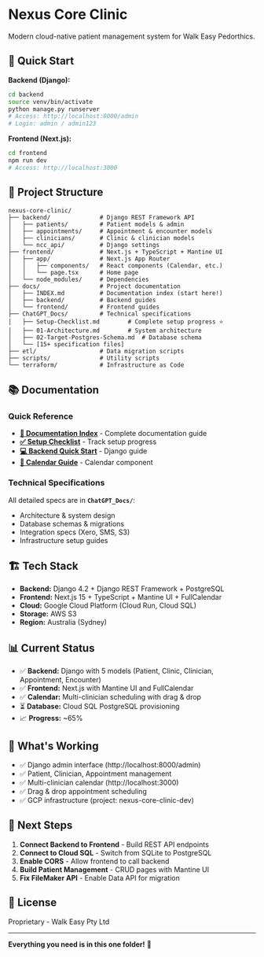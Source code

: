 # Nexus Core Clinic

Modern cloud-native patient management system for Walk Easy Pedorthics.

## 🚀 Quick Start

**Backend (Django):**
```bash
cd backend
source venv/bin/activate
python manage.py runserver
# Access: http://localhost:8000/admin
# Login: admin / admin123
```

**Frontend (Next.js):**
```bash
cd frontend
npm run dev
# Access: http://localhost:3000
```

## 📁 Project Structure

```
nexus-core-clinic/
├── backend/              # Django REST Framework API
│   ├── patients/         # Patient models & admin
│   ├── appointments/     # Appointment & encounter models
│   ├── clinicians/       # Clinic & clinician models
│   └── ncc_api/          # Django settings
├── frontend/             # Next.js + TypeScript + Mantine UI
│   ├── app/              # Next.js App Router
│   │   ├── components/   # React components (Calendar, etc.)
│   │   └── page.tsx      # Home page
│   └── node_modules/     # Dependencies
├── docs/                 # Project documentation
│   ├── INDEX.md          # Documentation index (start here!)
│   ├── backend/          # Backend guides
│   └── frontend/         # Frontend guides
├── ChatGPT_Docs/         # Technical specifications
│   ├── Setup-Checklist.md        # Complete setup progress ⭐
│   ├── 01-Architecture.md        # System architecture
│   ├── 02-Target-Postgres-Schema.md  # Database schema
│   └── [15+ specification files]
├── etl/                  # Data migration scripts
├── scripts/              # Utility scripts
└── terraform/            # Infrastructure as Code
```

## 📚 Documentation

### Quick Reference
- **[📖 Documentation Index](docs/INDEX.md)** - Complete documentation guide
- **[✅ Setup Checklist](ChatGPT_Docs/Setup-Checklist.md)** - Track setup progress
- **[💻 Backend Quick Start](docs/backend/QUICK_START.md)** - Django guide
- **[🎨 Calendar Guide](docs/frontend/CALENDAR_GUIDE.md)** - Calendar component

### Technical Specifications
All detailed specs are in **`ChatGPT_Docs/`**:
- Architecture & system design
- Database schemas & migrations
- Integration specs (Xero, SMS, S3)
- Infrastructure setup guides

## 🏗️ Tech Stack

- **Backend:** Django 4.2 + Django REST Framework + PostgreSQL
- **Frontend:** Next.js 15 + TypeScript + Mantine UI + FullCalendar
- **Cloud:** Google Cloud Platform (Cloud Run, Cloud SQL)
- **Storage:** AWS S3
- **Region:** Australia (Sydney)

## 📊 Current Status

- ✅ **Backend:** Django with 5 models (Patient, Clinic, Clinician, Appointment, Encounter)
- ✅ **Frontend:** Next.js with Mantine UI and FullCalendar
- ✅ **Calendar:** Multi-clinician scheduling with drag & drop
- ⏳ **Database:** Cloud SQL PostgreSQL provisioning
- 📈 **Progress:** ~65%

## 🎯 What's Working

- ✅ Django admin interface (http://localhost:8000/admin)
- ✅ Patient, Clinician, Appointment management
- ✅ Multi-clinician calendar (http://localhost:3000)
- ✅ Drag & drop appointment scheduling
- ✅ GCP infrastructure (project: nexus-core-clinic-dev)

## 🚀 Next Steps

1. **Connect Backend to Frontend** - Build REST API endpoints
2. **Connect to Cloud SQL** - Switch from SQLite to PostgreSQL
3. **Enable CORS** - Allow frontend to call backend
4. **Build Patient Management** - CRUD pages with Mantine UI
5. **Fix FileMaker API** - Enable Data API for migration

## 📝 License

Proprietary - Walk Easy Pty Ltd

---

**Everything you need is in this one folder!** 🎉
